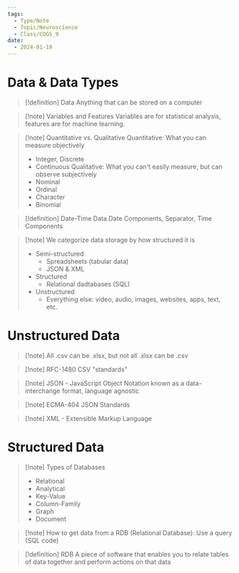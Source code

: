 ```yaml
---
tags:
  - Type/Note
  - Topic/Neuroscience
  - Class/COGS_9
date:
  - 2024-01-19
---
```


# Data & Data Types

> [!definition] Data
> Anything that can be stored on a computer

> [!note] Variables and Features
> Variables are for statistical analysis, features are for machine learning.

> [!note] Quantitative vs. Qualitative
> Quantitative: What you can measure objectively  
> - Integer, Discrete
> - Continuous
> Qualitative: What you can't easily measure, but can observe subjectively
> - Nominal
> - Ordinal
> - Character
> - Binomial

> [!definition] Date-Time Data
> Date Components, Separator, Time Components

> [!note] We categorize data storage by how structured it is
> - Semi-structured
> 	- Spreadsheets (tabular data)
> 	- JSON & XML
> - Structured
> 	- Relational dadtabases (SQL)
> - Unstructured
> 	- Everything else: video, audio, images, websites, apps, text, etc.

# Unstructured Data

> [!note] All .csv can be .xlsx, but not all .xlsx can be .csv

> [!note] RFC-1480 CSV "standards"

> [!note] JSON - JavaScript Object Notation
> known as a data-interchange format, language agnostic

> [!note] ECMA-404 JSON Standards

> [!note] XML - Extensible Markup Language

# Structured Data

> [!note] Types of Databases
> - Relational
> - Analytical
> - Key-Value
> - Column-Family
> - Graph
> - Document

> [!note] How to get data from a RDB (Relational Database): Use a query (SQL code)

> [!definition] RDB
> A piece of software that enables you to relate tables of data together and perform actions on that data